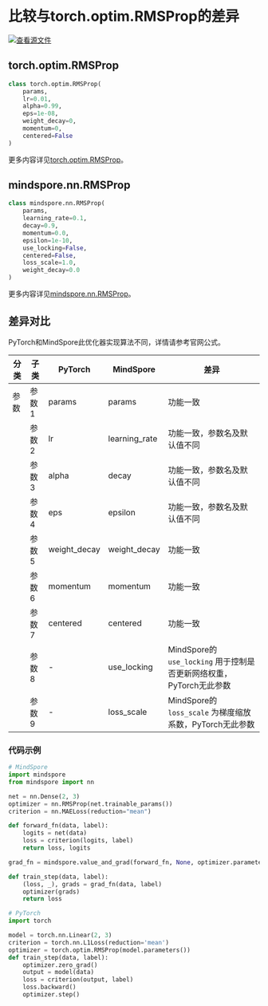# 比较与torch.optim.RMSProp的差异

[![查看源文件](https://mindspore-website.obs.cn-north-4.myhuaweicloud.com/website-images/r2.3.2/resource/_static/logo_source.svg)](https://gitee.com/mindspore/docs/blob/r2.3.2/docs/mindspore/source_zh_cn/note/api_mapping/pytorch_diff/RMSProp.md)

## torch.optim.RMSProp

```python
class torch.optim.RMSProp(
    params,
    lr=0.01,
    alpha=0.99,
    eps=1e-08,
    weight_decay=0,
    momentum=0,
    centered=False
)
```

更多内容详见[torch.optim.RMSProp](https://pytorch.org/docs/1.8.0/optim.html#torch.optim.RMSProp)。

## mindspore.nn.RMSProp

```python
class mindspore.nn.RMSProp(
    params,
    learning_rate=0.1,
    decay=0.9,
    momentum=0.0,
    epsilon=1e-10,
    use_locking=False,
    centered=False,
    loss_scale=1.0,
    weight_decay=0.0
)
```

更多内容详见[mindspore.nn.RMSProp](https://mindspore.cn/docs/zh-CN/r2.3.2/api_python/nn/mindspore.nn.RMSProp.html#mindspore.nn.RMSProp)。

## 差异对比

PyTorch和MindSpore此优化器实现算法不同，详情请参考官网公式。

| 分类 | 子类  | PyTorch      | MindSpore     | 差异                                                 |
| ---- |-----|--------------|---------------|----------------------------------------------------|
| 参数 | 参数1 | params       | params        | 功能一致                                               |
|      | 参数2 | lr           | learning_rate | 功能一致，参数名及默认值不同                                     |
|      | 参数3 | alpha        | decay             | 功能一致，参数名及默认值不同                                     |
|      | 参数4 | eps          | epsilon             | 功能一致，参数名及默认值不同                                     |
|      | 参数5 | weight_decay | weight_decay             | 功能一致                                               |
|      | 参数6 | momentum     | momentum             | 功能一致                                               |
|      | 参数7 | centered     | centered             | 功能一致                                               |
|      | 参数8 | -            | use_locking             | MindSpore的 `use_locking` 用于控制是否更新网络权重，PyTorch无此参数 |
|      | 参数9 | -            | loss_scale             | MindSpore的 `loss_scale` 为梯度缩放系数，PyTorch无此参数       |

### 代码示例

```python
# MindSpore
import mindspore
from mindspore import nn

net = nn.Dense(2, 3)
optimizer = nn.RMSProp(net.trainable_params())
criterion = nn.MAELoss(reduction="mean")

def forward_fn(data, label):
    logits = net(data)
    loss = criterion(logits, label)
    return loss, logits

grad_fn = mindspore.value_and_grad(forward_fn, None, optimizer.parameters, has_aux=True)

def train_step(data, label):
    (loss, _), grads = grad_fn(data, label)
    optimizer(grads)
    return loss

# PyTorch
import torch

model = torch.nn.Linear(2, 3)
criterion = torch.nn.L1Loss(reduction='mean')
optimizer = torch.optim.RMSProp(model.parameters())
def train_step(data, label):
    optimizer.zero_grad()
    output = model(data)
    loss = criterion(output, label)
    loss.backward()
    optimizer.step()
```
